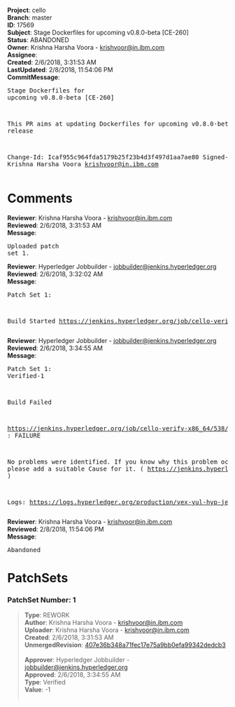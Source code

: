 <strong>Project</strong>: cello<br><strong>Branch</strong>: master<br><strong>ID</strong>: 17569<br><strong>Subject</strong>: Stage Dockerfiles for upcoming v0.8.0-beta [CE-260]<br><strong>Status</strong>: ABANDONED<br><strong>Owner</strong>: Krishna Harsha Voora - krishvoor@in.ibm.com<br><strong>Assignee</strong>:<br><strong>Created</strong>: 2/6/2018, 3:31:53 AM<br><strong>LastUpdated</strong>: 2/8/2018, 11:54:06 PM<br><strong>CommitMessage</strong>:<br><pre>Stage Dockerfiles for upcoming v0.8.0-beta [CE-260]

This PR aims at updating Dockerfiles for upcoming v0.8.0-beta release

Change-Id: Icaf955c964fda5179b25f23b4d3f497d1aa7ae80
Signed-off-by: Krishna Harsha Voora <krishvoor@in.ibm.com>
</pre><h1>Comments</h1><strong>Reviewer</strong>: Krishna Harsha Voora - krishvoor@in.ibm.com<br><strong>Reviewed</strong>: 2/6/2018, 3:31:53 AM<br><strong>Message</strong>: <pre>Uploaded patch set 1.</pre><strong>Reviewer</strong>: Hyperledger Jobbuilder - jobbuilder@jenkins.hyperledger.org<br><strong>Reviewed</strong>: 2/6/2018, 3:32:02 AM<br><strong>Message</strong>: <pre>Patch Set 1:

Build Started https://jenkins.hyperledger.org/job/cello-verify-x86_64/538/</pre><strong>Reviewer</strong>: Hyperledger Jobbuilder - jobbuilder@jenkins.hyperledger.org<br><strong>Reviewed</strong>: 2/6/2018, 3:34:55 AM<br><strong>Message</strong>: <pre>Patch Set 1: Verified-1

Build Failed 

https://jenkins.hyperledger.org/job/cello-verify-x86_64/538/ : FAILURE

No problems were identified. If you know why this problem occurred, please add a suitable Cause for it. ( https://jenkins.hyperledger.org/job/cello-verify-x86_64/538/ )

Logs: https://logs.hyperledger.org/production/vex-yul-hyp-jenkins-3/cello-verify-x86_64/538</pre><strong>Reviewer</strong>: Krishna Harsha Voora - krishvoor@in.ibm.com<br><strong>Reviewed</strong>: 2/8/2018, 11:54:06 PM<br><strong>Message</strong>: <pre>Abandoned</pre><h1>PatchSets</h1><h3>PatchSet Number: 1</h3><blockquote><strong>Type</strong>: REWORK<br><strong>Author</strong>: Krishna Harsha Voora - krishvoor@in.ibm.com<br><strong>Uploader</strong>: Krishna Harsha Voora - krishvoor@in.ibm.com<br><strong>Created</strong>: 2/6/2018, 3:31:53 AM<br><strong>UnmergedRevision</strong>: [407e36b348a71fec17e75a9bb0efa99342dedcb3](https://github.com/hyperledger-gerrit-archive/cello/commit/407e36b348a71fec17e75a9bb0efa99342dedcb3)<br><br><strong>Approver</strong>: Hyperledger Jobbuilder - jobbuilder@jenkins.hyperledger.org<br><strong>Approved</strong>: 2/6/2018, 3:34:55 AM<br><strong>Type</strong>: Verified<br><strong>Value</strong>: -1<br><br></blockquote>